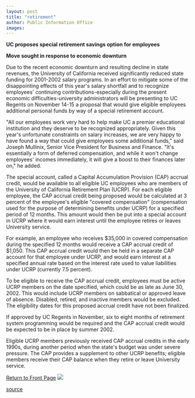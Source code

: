 ```yaml
---
layout: post
title: "retirement"
author: Public Information Office
images:
---
```


**UC proposes special retirement savings option for employees**

**Move sought in response to economic downturn**  
  
Due to the recent economic downturn and resulting decline in state revenues, the University of California received significantly reduced state funding for 2001-2002 salary programs. In an effort to mitigate some of the disappointing effects of this year's salary shortfall and to recognize employees' continuing contributions-especially during the present economic difficulties-university administrators will be presenting to UC Regents on November 14-15 a proposal that would give eligible employees additional personal funds by way of a special retirement account.  
  
"All our employees work very hard to help make UC a premier educational institution and they deserve to be recognized appropriately. Given this year's unfortunate constraints on salary increases, we are very happy to have found a way that could give employees some additional funds," said Joseph Mullinix, Senior Vice President for Business and Finance. "It's essentially a form of deferred compensation, and while it won't change employees' incomes immediately, it will give a boost to their finances later on," he added.  
  
The special account, called a Capital Accumulation Provision (CAP) accrual credit, would be available to all eligible UC employees who are members of the University of California Retirement Plan (UCRP). For each eligible employee, the CAP accrual credit being proposed would be calculated at 3 percent of the employee's eligible "covered compensation" (compensation used for the purpose of determining benefits under UCRP) for a specified period of 12 months. This amount would then be put into a special account in UCRP where it would earn interest until the employee retires or leaves University service.  
  
For example, an employee who receives $35,000 in covered compensation during the specified 12 months would receive a CAP accrual credit of $1,050. This CAP accrual credit would then be held in a separate CAP account for that employee under UCRP, and would earn interest at a specified annual rate based on the interest rate used to value liabilities under UCRP (currently 7.5 percent).  
  
To be eligible to receive the CAP accrual credit, employees must be active UCRP members on the date specified, which could be as late as June 30, 2002. This would include UCRP members on sabbatical or approved leave of absence. Disabled, retired, and inactive members would be excluded. The eligibility dates for this proposed accrual credit have not been finalized.  
  
If approved by UC Regents in November, six to eight months of retirement system programming would be required and the CAP accrual credit would be expected to be in place by summer 2002.  
  
Eligible UCRP members previously received CAP accrual credits in the early 1990s, during another period when the state's budget was under severe pressure. The CAP provides a supplement to other UCRP benefits; eligible members receive their CAP balance when they retire or leave University service.  
  
  
[Return to Front Page][1] ![ ][2]

[1]: ../../index.html
[2]: ../../images/trans.gif

[source](http://www1.ucsc.edu/currents/01-02/10-15/retirement.html "Permalink to retirement")
